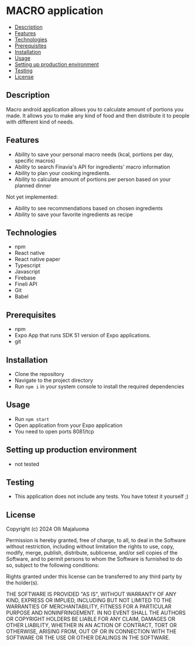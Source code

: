 # MACRO application

- [Description](#description)
- [Features](#features)
- [Technologies](#technologies)
- [Prerequisites](#prerequisites)
- [Installation](#installation)
- [Usage](#usage)
- [Setting up production environment](#setting-up-production-environment)
- [Testing](#testing)
- [License](#license)

## Description
Macro android application allows you to calculate amount of portions you made. It allows you to make any kind of food and then distribute it to people with different kind of needs. 

## Features

- Ability to save your personal macro needs (kcal, portions per day, specific macros)
- Ability to search Finavia's API for ingredients' macro information
- Ability to plan your cooking ingredients.
- Ability to calculate amount of portions per person based on your planned dinner

Not yet implemented:
- Ability to see recommendations based on chosen ingredients
- Ability to save your favorite ingredients as recipe

## Technologies

- npm
- React native
- React native paper
- Typescript
- Javascript
- Firebase
- Fineli API
- Git
- Babel

## Prerequisites
- npm
- Expo App  that runs SDK 51 version of Expo applications.
- git

## Installation

- Clone the repository
- Navigate to the project directory
- Run ```npm i``` in your system console to install the required dependencies

## Usage

- Run `npm start`
- Open application from your Expo application
- You need to open ports 8081/tcp

## Setting up production environment
- not tested

## Testing

- This application does not include any tests. You have totest it yourself ;)

## License


Copyright (c) 2024 Olli Majaluoma

Permission is hereby granted, free of charge, to all, to deal in the Software without restriction, including without limitation the rights to use, copy, modify, merge, publish, distribute, sublicense, and/or sell copies of the Software, and to permit persons to whom the Software is furnished to do so, subject to the following conditions:

Rights granted under this license can be transferred to any third party by the holder(s).

THE SOFTWARE IS PROVIDED "AS IS", WITHOUT WARRANTY OF ANY KIND, EXPRESS OR IMPLIED, INCLUDING BUT NOT LIMITED TO THE WARRANTIES OF MERCHANTABILITY, FITNESS FOR A PARTICULAR PURPOSE AND NONINFRINGEMENT. IN NO EVENT SHALL THE AUTHORS OR COPYRIGHT HOLDERS BE LIABLE FOR ANY CLAIM, DAMAGES OR OTHER LIABILITY, WHETHER IN AN ACTION OF CONTRACT, TORT OR OTHERWISE, ARISING FROM, OUT OF OR IN CONNECTION WITH THE SOFTWARE OR THE USE OR OTHER DEALINGS IN THE SOFTWARE.

